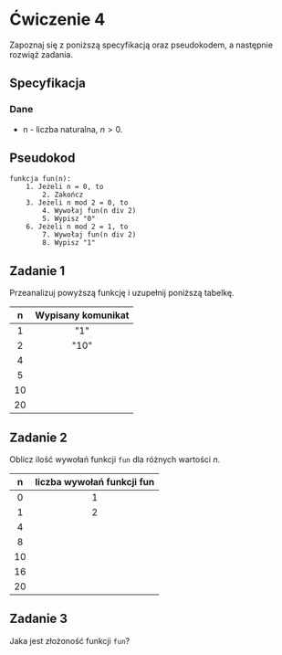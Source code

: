 # Ćwiczenie 4

Zapoznaj się z poniższą specyfikacją oraz pseudokodem, a następnie rozwiąż zadania.

## Specyfikacja

### Dane

* n - liczba naturalna, $n>0$. 

## Pseudokod

```
funkcja fun(n):
    1. Jeżeli n = 0, to
        2. Zakończ
    3. Jeżeli n mod 2 = 0, to 
        4. Wywołaj fun(n div 2)
        5. Wypisz "0"
    6. Jeżeli n mod 2 = 1, to
        7. Wywołaj fun(n div 2)
        8. Wypisz "1"
```

## Zadanie 1

Przeanalizuj powyższą funkcję i uzupełnij poniższą tabelkę.

|  n  | Wypisany komunikat |
| :-: | :----------------: |
|  1  |         "1"        |
|  2  |        "10"        |
|  4  |                    |
|  5  |                    |
|  10 |                    |
|  20 |                    |

## Zadanie 2

Oblicz ilość wywołań funkcji `fun` dla różnych wartości $n$.

| n   | liczba wywołań funkcji fun |
| :-: | :------------------------: |
| 0   | 1                          |
| 1   | 2                          |
| 4   |                            |
| 8   |                            |
| 10  |                            |
| 16  |                            |
| 20  |                            |

## Zadanie 3

Jaka jest złożoność funkcji `fun`?
